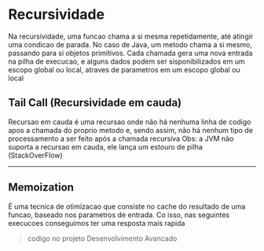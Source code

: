 # Recursividade

Na recursividade, uma funcao chama a si mesma repetidamente, até atingir uma condicao de parada. No caso de Java, um metodo chama a si mesmo, passando para si objetos primitivos. Cada chamada gera uma nova entrada na pilha de execucao, e alguns dados podem ser sisponibilizados em um escopo global ou local, atraves de parametros em um escopo global ou local

## Tail Call (Recursividade em cauda)

Recursao em cauda é uma recursao onde não há nenhuma linha de codigo apos a chamada do proprio metodo e, sendo assim, não há nenhum tipo de processamento a ser feito após a chamada recursiva
Obs: a JVM não suporta a recursao em cauda, ele lança um estouro de pilha (StackOverFlow)

---
## Memoization
É uma tecnica de otimizacao que consiste no cache do resultado de uma funcao, baseado nos parametros de entrada. Co isso, nas seguintes execucoes conseguimos ter uma resposta mais rapida

> codigo no projeto Desenvolvimento Avancado
